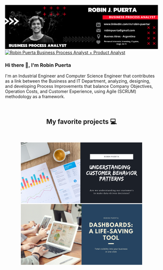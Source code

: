 <img src="https://github.com/robspuerta/robspuerta/blob/main/Business%20process%20analyst.png" alt="Robin Puerta Business Process Analyst + Product Analyst">

  <a href="https://www.linkedin.com/in/robin-puerta/">
  <img align="" width="400" src="https://github.com/robspuerta/robspuerta/blob/main/Business%20process%20analyst.pngg" alt="Robin Puerta Business Process Analyst + Product Analyst"/>
  </a>

### Hi there 👋, I'm Robin Puerta
I'm an Industrial Engineer and Computer Science Engineer that contributes as a link between the Business and IT Department, analyzing, designing, and developing Process Improvements that balance Company Objectives, Operation Costs, and Customer Experience, using Agile (SCRUM) methodology as a framework.

<br />
<h2 align="center">My favorite projects 💻</h2>
<br />

<p align="center">

 <!--  <img width="400" src="https://github.com/YuriDevAT/sos-animals/blob/main/public/thumbnail-sos.png" />
  <img width="400" src="https://github.com/YuriDevAT/smart-shopping-list/blob/main/public/Thumbnail.png" />
 <a href="https://github.com/robspuerta/Project-I---Understanding-Banking-Customer-Behavior.git"> 
  <img align="" src="https://github-readme-stats.vercel.app/api/pin/?username=YuriDevAT&repo=sos-animals&theme=tokyonight" /> 
  </a>
  <a href="https://github.com/YuriDevAT/smart-shopping-list">
  <img align="" src="https://github-readme-stats.vercel.app/api/pin/?username=YuriDevAT&repo=smart-shopping-list&theme=tokyonight" />
  </a>-->

  <a href="https://github.com/robspuerta/Project-I---Understanding-Banking-Customer-Behavior.git">
  <img align="" width="400" src="https://github.com/robspuerta/robspuerta/blob/main/Understanding%20Customer%20Behavior%20patterns.png" />
  </a>
  <a href="https://github.com/YuriDevAT/smart-shopping-list">
  <img align="" width="400" src="https://github.com/robspuerta/robspuerta/blob/main/Dashboard%20a%20life%20saving%20tool.png" />
  </a>
  
</p>


<!--  Referencia: https://github.com/YuriDevAT/YuriDevAT/blob/main/README.md -->
